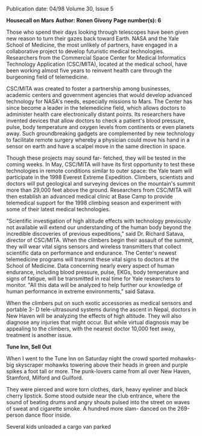 Publication date: 04/98
Volume 30, Issue 5

**Housecall on Mars**
**Author: Ronen Givony**
**Page number(s): 6**

Those who spend their days looking 
through telescopes have been given new reason to turn their gazes back toward Earth. 
NASA and the Yale School of Medicine, the 
most unlikely of partners, have engaged in a 
collaborative project to develop futuristic 
medical technologies. Researchers from the 
Commercial Space Center for Medical Informatics 
Technology 
Application 
(CSC/MITA), located at the medical school, 
have been working almost five years to reinvent health care through the burgeoning field 
of telemedicine. 

CSC/MITA was created to foster a partnership among businesses, academic centers 
and government agencies that would develop 
advanced technology for NASA's needs, especially missions to Mars. The Center has since 
become a leader in the telemedicine field, 
which allows doctors to administer health care 
electronically 
distant 
points. 
Its 
researchers have invented devices that allow 
doctors to check a patient's blood pressure, 
pulse, body temperature and oxygen levels 
from continents or even planets away. Such 
groundbreaking gadgets are complemented by 
new technology to facilitate remote surgery 
whereby a physician could move his hand in a 
sensor on earth and have a scalpel move in the 
same direction in space. 

Though these projects may sound far-
fetched, they will be tested in the coming 
weeks. In May, CSC/MITA will have its first 
opportunity to test these technologies in 
remote conditions similar to outer space: the 
Yale team will participate in the 1998 Everest 
Extreme Expedition. Climbers, scientists and 
doctors will put geological and surveying 
devices on the mountain's summit more than 
29,000 feet above the ground. Researchers 
from CSC/MITA will then establish an 
advanced medical clinic at Base Camp to provide telemedical support for the 1998 climbing season and experiment with some of their 
latest medical technologies. 

"Scientific investigation of high altitude 
effects with technology previously not available will extend our understanding of the 
human body beyond the incredible discoveries of previous expeditions," said Dr. Richard 
Satava, director of CSC/MITA. When the 
climbers begin their assault of the summit, 
they will wear vital signs sensors and wireless 
transmitters that collect scientific data on performance and endurance. The Center's 
newest telemedicine programs will transmit 
these vital signs to doctors at the School of 
Medicine. Data concerning nearly every 
aspect of human endurance, including blood 
pressure, pulse, EKGs, body temperature and 
signs of fatigue, will be transmitted in real 
time for Yale researchers to monitor. "All this 
data will be analyzed to help further our 
knowledge of human performance in extreme 
environments," said Satava. 

When the climbers put on such exotic 
accessories as medical sensors and portable 3-
D tele-ultrasound systems during the ascent 
in Nepal, doctors in New Haven will be analyzing the effects of high altitude. They will 
also diagnose any injuries that might occur. 
But while virtual diagnosis may be appealing 
to the climbers, with the nearest doctor 
10,000 feet away, treatment is another issue. 


**Tune Inn, Sell Out**

When I went to the Tune Inn on Saturday 
night the crowd sported mohawks-big skyscraper mohawks towering above their heads 
in green and purple spikes a foot tall or more. 
The punk-lovers came from all over New 
Haven, Stamford, Milford and Guilford. 

They were pierced and wore torn clothes, 
dark, heavy eyeliner and black cherry lipstick. 
Some stood outside near the club entrance, 
where the sound of beating drums and angry 
shouts pulsed into the street on waves of sweat 
and cigarette smoke. A hundred more slam-
danced on the 269-person dance floor inside. 

Several kids unloaded a cargo van parked